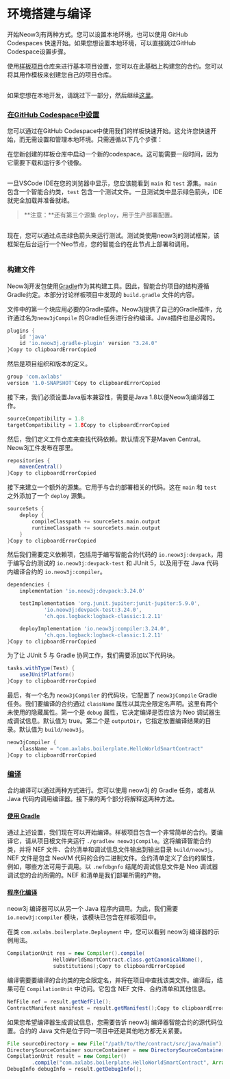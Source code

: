 # 环境搭建与编译

开始Neow3j有两种方式。您可以设置本地环境，也可以使用 GitHub Codespaces 快速开始。如果您想设置本地环境，可以直接跳过GitHub Codespace设置步骤。

使用[样板项目](https://github.com/neow3j/neow3j-boilerplate)仓库来进行基本项目设置，您可以在此基础上构建您的合约。您可以将其用作模板来创建您自己的项目仓库。

<figure><img src="../../../.gitbook/assets/1.gif" alt=""><figcaption></figcaption></figure>

如果您想在本地开发，请跳过下一部分，然后继续[这里](https://neow3j.io/#/neo-n3/smart_contract_development/setup_and_compilation?id=the-build-file)。

### [在GitHub Codespace中设置](https://neow3j.io/#/neo-n3/smart_contract_development/setup_and_compilation?id=setup-in-github-codespace)

您可以通过在GitHub Codespace中使用我们的样板快速开始。这允许您快速开始，而无需设置和管理本地环境。只需遵循以下几个步骤：

在您新创建的样板仓库中启动一个新的codespace。这可能需要一段时间，因为它需要下载和运行多个镜像。

<figure><img src="../../../.gitbook/assets/2.gif" alt=""><figcaption></figcaption></figure>

一旦VSCode IDE在您的浏览器中显示，您应该能看到 `main` 和 `test` 源集。`main` 包含一个智能合约类，`test` 包含一个测试文件。一旦测试类中显示绿色箭头，IDE就完全加载并准备就绪。

> \*\*注意：\*\*还有第三个源集 `deploy`，用于生产部署配置。

<figure><img src="../../../.gitbook/assets/3.gif" alt=""><figcaption></figcaption></figure>

现在，您可以通过点击绿色箭头来运行测试。测试类使用neow3j的测试框架，该框架在后台运行一个Neo节点，您的智能合约在此节点上部署和调用。

<figure><img src="../../../.gitbook/assets/4.gif" alt=""><figcaption></figcaption></figure>

### 构建文件

Neow3j开发包使用[Gradle](https://gradle.org/)作为其构建工具。因此，智能合约项目的结构遵循Gradle约定。本部分讨论样板项目中发现的 `build.gradle` 文件的内容。

文件中的第一个块应用必要的Gradle插件。Neow3j提供了自己的Gradle插件，允许通过名为`neow3jCompile` 的Gradle任务进行合约编译。Java插件也是必需的。

```groovy
plugins {
    id 'java'
    id 'io.neow3j.gradle-plugin' version "3.24.0"
}Copy to clipboardErrorCopied
```

然后是项目组织和版本的定义。

```groovy
group 'com.axlabs'
version '1.0-SNAPSHOT'Copy to clipboardErrorCopied
```

接下来，我们必须设置Java版本兼容性，需要是Java 1.8以便Neow3j编译器工作。

```groovy
sourceCompatibility = 1.8
targetCompatibility = 1.8Copy to clipboardErrorCopied
```

然后，我们定义工件仓库来查找代码依赖。默认情况下是Maven Central。Neow3j工件发布在那里。

```groovy
repositories {
    mavenCentral()
}Copy to clipboardErrorCopied
```

接下来建立一个额外的源集。它用于与合约部署相关的代码。这在 `main` 和 `test` 之外添加了一个 `deploy` 源集。

```groovy
sourceSets {
    deploy {
        compileClasspath += sourceSets.main.output
        runtimeClasspath += sourceSets.main.output
    }
}Copy to clipboardErrorCopied
```

然后我们需要定义依赖项，包括用于编写智能合约代码的 `io.neow3j:devpack`，用于编写合约测试的 `io.neow3j:devpack-test` 和 JUnit 5，以及用于在 Java 代码内编译合约的 `io.neow3j:compiler`。

```groovy
dependencies {
    implementation 'io.neow3j:devpack:3.24.0'

    testImplementation 'org.junit.jupiter:junit-jupiter:5.9.0',
            'io.neow3j:devpack-test:3.24.0',
            'ch.qos.logback:logback-classic:1.2.11'

    deployImplementation 'io.neow3j:compiler:3.24.0',
            'ch.qos.logback:logback-classic:1.2.11'
}Copy to clipboardErrorCopied
```

为了让 JUnit 5 与 Gradle 协同工作，我们需要添加以下代码块。

```groovy
tasks.withType(Test) {
    useJUnitPlatform()
}Copy to clipboardErrorCopied
```

最后，有一个名为 `neow3jCompiler` 的代码块，它配置了 `neow3jCompile` Gradle 任务。我们要编译的合约通过 `className` 属性以其完全限定名声明。这里有两个未使用的隐藏属性。第一个是 `debug` 属性，它决定编译是否应该为 Neo 调试器生成调试信息。默认值为 true。第二个是 `outputDir`，它指定放置编译结果的目录。默认值为 `build/neow3j`。

```groovy
neow3jCompiler {
    className = "com.axlabs.boilerplate.HelloWorldSmartContract"
}Copy to clipboardErrorCopied
```

### [编译](https://neow3j.io/#/neo-n3/smart_contract_development/setup_and_compilation?id=compilation)

合约编译可以通过两种方式进行。您可以使用 neow3j 的 Gradle 任务，或者从 Java 代码内调用编译器。接下来的两个部分将解释这两种方法。

#### [使用 Gradle](https://neow3j.io/#/neo-n3/smart_contract_development/setup_and_compilation?id=using-gradle)

通过上述设置，我们现在可以开始编译。样板项目包含一个非常简单的合约。要编译它，请从项目根文件夹运行 `./gradlew neow3jCompile`。这将编译智能合约类，并将 NEF 文件、合约清单和调试信息文件输出到输出目录 `build/neow3j`。NEF 文件是包含 NeoVM 代码的合约二进制文件。合约清单定义了合约的属性，例如，哪些方法可用于调用。以 `.nefdbgnfo` 结尾的调试信息文件是 Neo 调试器调试您的合约所需的。NEF 和清单是我们部署所需的产物。

#### [程序化编译](https://neow3j.io/#/neo-n3/smart_contract_development/setup_and_compilation?id=programmatic-compilation)

neow3j 编译器可以从另一个 Java 程序内调用。为此，我们需要 `io.neow3j:compiler` 模块，该模块已包含在样板项目中。

在类 `com.axlabs.boilerplate.Deployment` 中，您可以看到 neow3j 编译器的示例用法。

```java
CompilationUnit res = new Compiler().compile(
               HelloWorldSmartContract.class.getCanonicalName(),
               substitutions);Copy to clipboardErrorCopied
```

编译需要要编译的合约类的完全限定名，并将在项目中查找该类文件。编译后，结果可在 `CompilationUnit` 中访问。它包含 NEF 文件、合约清单和其他信息。

```java
NefFile nef = result.getNefFile();
ContractManifest manifest = result.getManifest();Copy to clipboardErrorCopied
```

如果您希望编译器生成调试信息，您需要告诉 neow3j 编译器智能合约的源代码位置。合约的 Java 文件是位于同一项目中还是其他地方都无关紧要。

```java
File sourceDirectory = new File("/path/to/the/contract/src/java/main");
DirectorySourceContainer sourceContainer = new DirectorySourceContainer(sourceDirectory, false);
CompilationUnit result = new Compiler()
        .compile("com.axlabs.boilerplate.HelloWorldSmartContract", Arrays.asList(sourceContainer));
DebugInfo debugInfo = result.getDebugInfo();
```

